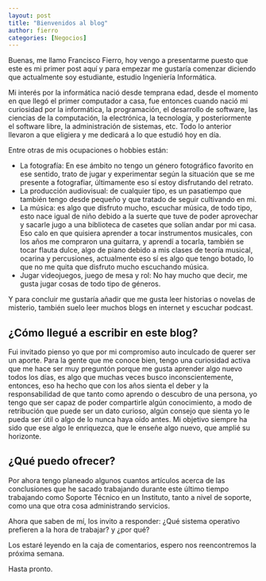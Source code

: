 ```yaml
---
layout: post
title: "Bienvenidos al blog"
author: fierro
categories: [Negocios]
---
```

Buenas, me llamo Francisco Fierro, hoy vengo a presentarme puesto que este es mi primer post aquí y para empezar me gustaría comenzar diciendo que actualmente soy estudiante, estudio Ingeniería Informática.

Mi interés por la informática nació desde temprana edad, desde el momento en que llegó el primer computador a casa, fue entonces cuando nació mi curiosidad por la informática, la programación, el desarrollo de software, las ciencias de la computación, la electrónica, la tecnología, y posteriormente el software libre, la administración de sistemas, etc. Todo lo anterior llevaron a que eligiera y me dedicará a lo que estudió hoy en día.

Entre otras de mis ocupaciones o hobbies están:

  * La fotografía: En ese ámbito no tengo un género fotográfico favorito en ese sentido, trato de jugar y experimentar según la situación que se me presente a fotografiar, últimamente eso sí estoy disfrutando del retrato. 
  * La producción audiovisual: de cualquier tipo, es un pasatiempo que también tengo desde pequeño y que tratado de seguir cultivando en mi.
  * La música: es algo que disfruto mucho, escuchar música, de todo tipo, esto nace igual de niño debido a la suerte que tuve de poder aprovechar y sacarle jugo a una biblioteca de casetes que solían andar por mi casa. Eso calo en que quisiera aprender a tocar instrumentos musicales, con los años me compraron una guitarra, y aprendí a tocarla, también se tocar flauta dulce, algo de piano debido a mis clases de teoría musical, ocarina y percusiones, actualmente eso sí es algo que tengo botado, lo que no me quita que disfruto mucho escuchando música.
  * Jugar videojuegos, juego de mesa y rol: No hay mucho que decir, me gusta jugar cosas de todo tipo de géneros.

Y para concluir me gustaría añadir que me gusta leer historias o novelas de misterio, también suelo leer muchos blogs en internet y escuchar podcast.

## ¿Cómo llegué a escribir en este blog? 

Fui invitado pienso yo que por mi compromiso auto inculcado de querer ser un aporte. Para la gente que me conoce bien, tengo una curiosidad activa que me hace ser muy preguntón porque me gusta aprender algo nuevo todos los días, es algo que muchas veces busco inconscientemente, entonces, eso ha hecho que con los años sienta el deber y la responsabilidad de que tanto como aprendo o descubro de una persona, yo tengo que ser capaz de poder compartirle algún conocimiento, a modo de retribución que puede ser un dato curioso, algún consejo que sienta yo le pueda ser útil o algo de lo nunca haya oído antes. Mi objetivo siempre ha sido que ese algo le enriquezca, que le enseñe algo nuevo, que amplié su horizonte.

## ¿Qué puedo ofrecer?

Por ahora tengo planeado algunos cuantos artículos acerca de las conclusiones que he sacado trabajando durante este último tiempo trabajando como Soporte Técnico en un Instituto, tanto a nivel de soporte, como una que otra cosa administrando servicios.

Ahora que saben de mí, los invito a responder: ¿Qué sistema operativo prefieren a la hora de trabajar? y ¿por qué?

Los estaré leyendo en la caja de comentarios, espero nos reencontremos la próxima semana.

Hasta pronto.
